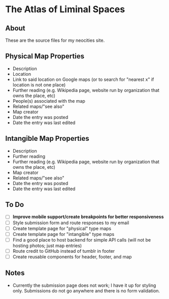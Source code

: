 # The Atlas of Liminal Spaces

## About
These are the source files for my neocities site.

## Physical Map Properties
- Description
- Location
- Link to said location on Google maps (or to search for "nearest x" if location is not one place)
- Further reading (e.g. Wikipedia page, website run by organization that owns the place, etc)
- People(s) associated with the map
- Related maps/"see also"
- Map creator
- Date the entry was posted
- Date the entry was last edited

## Intangible Map Properties
- Description
- Further reading
- Further reading (e.g. Wikipedia page, website run by organization that owns the place, etc)
- Map creator
- Related maps/"see also"
- Date the entry was posted
- Date the entry was last edited

## To Do
- [ ] **Improve mobile support/create breakpoints for better responsiveness**
- [ ] Style submission form and route responses to my email
- [ ] Create template page for "physical" type maps
- [ ] Create template page for "intangible" type maps
- [ ] Find a good place to host backend for simple API calls (will not be hosting photos; just map entries)
- [ ] Route credit to GitHub instead of tumblr in footer
- [ ] Create reusable components for header, footer, and map

## Notes
- Currently the submission page does not work; I have it up for styling only. Submissions do not go anywhere and there is no form validation.